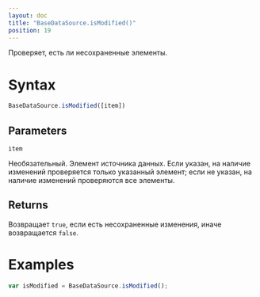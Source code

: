 ```yaml
---
layout: doc
title: "BaseDataSource.isModified()"
position: 19
---
```


Проверяет, есть ли несохраненные элементы.

# Syntax

```js
BaseDataSource.isModified([item])
```

## Parameters

`item`

Необязательный. Элемент источника данных. Если указан, на наличие изменений проверяется только
указанный элемент; если не указан, на наличие изменений проверяются все элементы.

## Returns

Возвращает `true`, если есть несохраненные изменения, иначе возвращается `false`.

# Examples

```js
var isModified = BaseDataSource.isModified();
```
